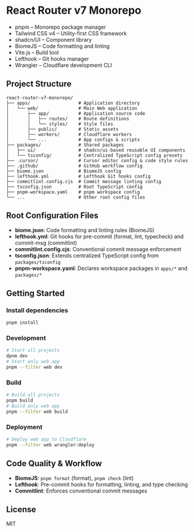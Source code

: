 # React Router v7 Monorepo

- pnpm – Monorepo package manager
- Tailwind CSS v4 – Utility-first CSS framework
- shadcn/UI – Component library
- BiomeJS – Code formatting and linting
- Vite.js – Build tool
- Lefthook – Git hooks manager
- Wrangler – Cloudflare development CLI

## Project Structure

```
react-router-v7-monorepo/
├── apps/                  # Application directory
│   └── web/               # Main Web application
│       ├── app/           # Application source code
│       │   ├── routes/    # Route definitions
│       │   └── styles/    # Style files
│       ├── public/        # Static assets
│       ├── workers/       # Cloudflare workers
│       └── ...            # App configs & scripts
├── packages/              # Shared packages
│   ├── ui/                # shadcn/ui-based reusable UI components
│   └── tsconfig/          # Centralized TypeScript config presets
├── .cursor/               # Cursor editor config & code style rules
├── .github/               # GitHub workflow config
├── biome.json             # BiomeJS config
├── lefthook.yml           # Lefthook Git hooks config
├── commitlint.config.cjs  # Commit message linting config
├── tsconfig.json          # Root TypeScript config
├── pnpm-workspace.yaml    # pnpm workspace config
└── ...                    # Other root config files
```

## Root Configuration Files

- **biome.json**: Code formatting and linting rules (BiomeJS)
- **lefthook.yml**: Git hooks for pre-commit (format, lint, typecheck) and commit-msg (commitlint)
- **commitlint.config.cjs**: Conventional commit message enforcement
- **tsconfig.json**: Extends centralized TypeScript config from `packages/tsconfig`
- **pnpm-workspace.yaml**: Declares workspace packages in `apps/*` and `packages/*`

## Getting Started

### Install dependencies
```bash
pnpm install
```

### Development
```bash
# Start all projects
dpnm dev
# Start only web app
pnpm --filter web dev
```

### Build
```bash
# Build all projects
pnpm build
# Build only web app
pnpm --filter web build
```

### Deployment
```bash
# Deploy web app to Cloudflare
pnpm --filter web wrangler:deploy
```

## Code Quality & Workflow

- **BiomeJS**: `pnpm format` (format), `pnpm check` (lint)
- **Lefthook**: Pre-commit hooks for formatting, linting, and type checking
- **Commitlint**: Enforces conventional commit messages

## License

MIT
